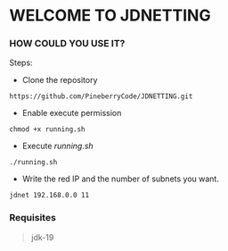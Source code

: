 # WELCOME TO JDNETTING

### HOW COULD YOU USE IT?
Steps:
- Clone the repository
```
https://github.com/PineberryCode/JDNETTING.git
```
- Enable execute permission
```
chmod +x running.sh
```
- Execute *running.sh*
```
./running.sh
```
- Write the red IP and the number of subnets you want.
```
jdnet 192.168.0.0 11
```
### Requisites
> jdk-19
